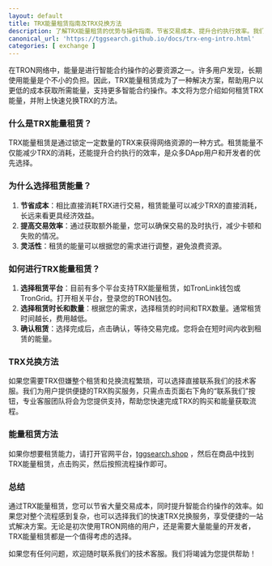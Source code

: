 ```yaml
---
layout: default
title: TRX能量租赁指南及TRX兑换方法
description: 了解TRX能量租赁的优势与操作指南，节省交易成本、提升合约执行效率。我们还提供便捷的TRX兑换服务，支持快速购买TRX，帮助用户轻松获取能量。如需帮助，请随时联系我们的技术客服。
canonical_url: 'https://tggsearch.github.io/docs/trx-eng-intro.html'
categories: [ exchange ]
---
```

在TRON网络中，能量是进行智能合约操作的必要资源之一。许多用户发现，长期使用能量是个不小的负担。因此，TRX能量租赁成为了一种解决方案，帮助用户以更低的成本获取所需能量，支持更多智能合约操作。本文将为您介绍如何租赁TRX能量，并附上快速兑换TRX的方法。

### 什么是TRX能量租赁？

TRX能量租赁是通过锁定一定数量的TRX来获得网络资源的一种方式。租赁能量不仅能减少TRX的消耗，还能提升合约执行的效率，是众多DApp用户和开发者的优先选择。

### 为什么选择租赁能量？

1. **节省成本**：相比直接消耗TRX进行交易，租赁能量可以减少TRX的直接消耗，长远来看更具经济效益。
2. **提高交易效率**：通过获取额外能量，您可以确保交易的及时执行，减少卡顿和失败的情况。
3. **灵活性**：租赁的能量可以根据您的需求进行调整，避免浪费资源。

### 如何进行TRX能量租赁？

1. **选择租赁平台**：目前有多个平台支持TRX能量租赁，如TronLink钱包或TronGrid。打开相关平台，登录您的TRON钱包。
2. **选择租赁时长和数量**：根据您的需求，选择租赁的时间和TRX数量。通常租赁时间越长，费用越低。
3. **确认租赁**：选择完成后，点击确认，等待交易完成。您将会在短时间内收到租赁的能量。

### TRX兑换方法

如果您需要TRX但嫌整个租赁和兑换流程繁琐，可以选择直接联系我们的技术客服。我们为用户提供便捷的TRX购买服务，只需点击页面右下角的“联系我们”按钮，专业客服团队将会为您提供支持，帮助您快速完成TRX的购买和能量获取流程。

### 能量租赁方法
如果你想要租赁能力，请打开官网平台，[tggsearch.shop](https://tggsearch.shop) ，然后在商品中找到TRX能量租赁，点击购买，然后按照流程操作即可。

### 总结

通过TRX能量租赁，您可以节省大量交易成本，同时提升智能合约操作的效率。如果您对整个流程感到复杂，也可以选择我们的快速TRX兑换服务，享受便捷的一站式解决方案。无论是初次使用TRON网络的用户，还是需要大量能量的开发者，TRX能量租赁都是一个值得考虑的选择。


如果您有任何问题，欢迎随时联系我们的技术客服。我们将竭诚为您提供帮助！
